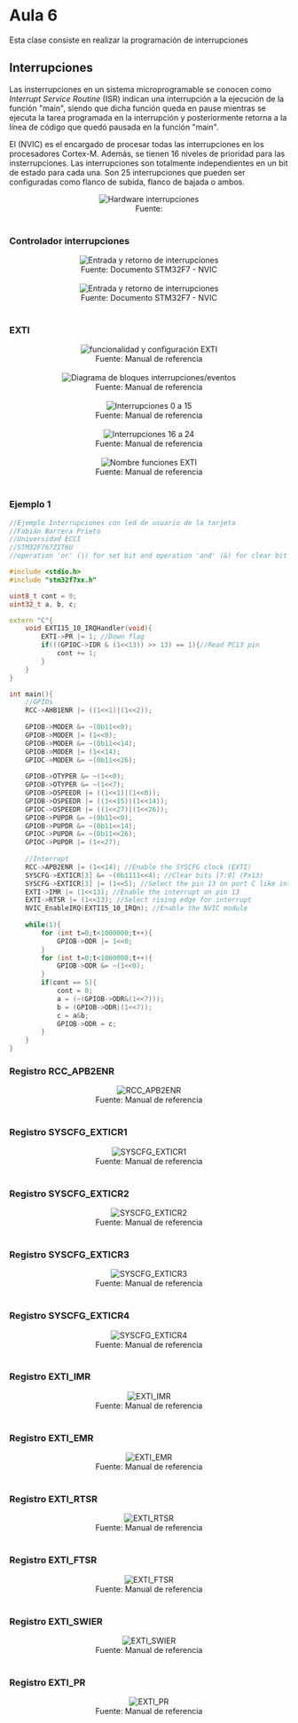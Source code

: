 <h1>Aula 6</h1>

Esta clase consiste en realizar la programación de interrupciones

<h2>Interrupciones</h2>

Las insterrupciones en un sistema microprogramable se conocen como <i>Interrupt Service Routine</i> (ISR) indican una interrupción a la ejecución de la función "main", siendo que dicha función queda en pause mientras se ejecuta la tarea programada en la interrupción y posteriormente retorna a la línea de código que quedó pausada en la función "main".

El (NVIC) es el encargado de procesar todas las interrupciones en los procesadores Cortex-M. Además, se tienen 16 niveles de prioridad para las insterrupciones. Las interrupciones son totalmente independientes en un bit de estado para cada una. Son 25 interrupciones que pueden ser configuradas como flanco de subida, flanco de bajada o ambos.

<div align="center">
<img src="image.png" alt="Hardware interrupciones"/>
<br>
<figcaption>Fuente: </figcaption>
<br>
</div>

<h3>Controlador interrupciones</h3>

<div align="center">
<img src="image-2.png" alt="Entrada y retorno de interrupciones"/>
<br>
<figcaption>Fuente: Documento STM32F7 - NVIC</figcaption>
<br>
</div>

<div align="center">
<img src="image-3.png" alt="Entrada y retorno de interrupciones"/>
<br>
<figcaption>Fuente: Documento STM32F7 - NVIC</figcaption>
<br>
</div>

<h3>EXTI</h3>

<div align="center">
<img src="image-6.png" alt="funcionalidad y configuración EXTI"/>
<br>
<figcaption>Fuente: Manual de referencia</figcaption>
<br>
</div>

<div align="center">
<img src="image-4.png" alt="Diagrama de bloques interrupciones/eventos"/>
<br>
<figcaption>Fuente: Manual de referencia</figcaption>
<br>
</div>

<div align="center">
<img src="image-5.png" alt="Interrupciones 0 a 15"/>
<br>
<figcaption>Fuente: Manual de referencia</figcaption>
<br>
</div>

<div align="center">
<img src="image-7.png" alt="Interrupciones 16 a 24"/>
<br>
<figcaption>Fuente: Manual de referencia</figcaption>
<br>
</div>

<div align="center">
<img src="image-13.png" alt="Nombre funciones EXTI"/>
<br>
<figcaption>Fuente: Manual de referencia</figcaption>
<br>
</div>

<h3>Ejemplo 1</h3>

```cpp
//Ejemplo Interrupciones con led de usuario de la tarjeta
//Fabián Barrera Prieto
//Universidad ECCI
//STM32F767ZIT6U
//operation 'or' (|) for set bit and operation 'and' (&) for clear bit

#include <stdio.h>
#include "stm32f7xx.h"

uint8_t cont = 0;
uint32_t a, b, c;

extern "C"{
	void EXTI15_10_IRQHandler(void){
		EXTI->PR |= 1; //Down flag
		if(((GPIOC->IDR & (1<<13)) >> 13) == 1){//Read PC13 pin
			cont += 1;
		}
	}
}

int main(){
	//GPIOs
	RCC->AHB1ENR |= ((1<<1)|(1<<2)); 
	
	GPIOB->MODER &= ~(0b11<<0);
	GPIOB->MODER |= (1<<0); 
	GPIOB->MODER &= ~(0b11<<14);
	GPIOB->MODER |= (1<<14);
	GPIOC->MODER &= ~(0b11<<26);
	
	GPIOB->OTYPER &= ~(1<<0);  
	GPIOB->OTYPER &= ~(1<<7);
	GPIOB->OSPEEDR |= ((1<<1)|(1<<0));
	GPIOB->OSPEEDR |= ((1<<15)|(1<<14));
	GPIOC->OSPEEDR |= ((1<<27)|(1<<26));
	GPIOB->PUPDR &= ~(0b11<<0);
	GPIOB->PUPDR &= ~(0b11<<14);
	GPIOC->PUPDR &= ~(0b11<<26);
	GPIOC->PUPDR |= (1<<27);
	
	//Interrupt
	RCC->APB2ENR |= (1<<14); //Enable the SYSCFG clock (EXTI)
	SYSCFG->EXTICR[3] &= ~(0b1111<<4); //Clear bits [7:0] (Px13)
	SYSCFG->EXTICR[3] |= (1<<5); //Select the pin 13 on port C like interrupt [7:0]=0010 (PC13)
	EXTI->IMR |= (1<<13); //Enable the interrupt on pin 13
	EXTI->RTSR |= (1<<13); //Select rising edge for interrupt
	NVIC_EnableIRQ(EXTI15_10_IRQn); //Enable the NVIC module
		
	while(1){
      	for (int t=0;t<1000000;t++){
			GPIOB->ODR |= 1<<0;
		}
		for (int t=0;t<1000000;t++){
			GPIOB->ODR &= ~(1<<0);
		}
		if(cont == 5){
			cont = 0;
			a = (~(GPIOB->ODR&(1<<7)));
			b = (GPIOB->ODR|(1<<7));
			c = a&b;
			GPIOB->ODR = c;
		}
	}
}
```

<h3>Registro RCC_APB2ENR</h3>

<div align="center">
<img src="image-12.png" alt="RCC_APB2ENR"/>
<br>
<figcaption>Fuente: Manual de referencia</figcaption>
<br>
</div>

<h3>Registro SYSCFG_EXTICR1</h3>

<div align="center">
<img src="image-8.png" alt="SYSCFG_EXTICR1"/>
<br>
<figcaption>Fuente: Manual de referencia</figcaption>
<br>
</div>

<h3>Registro SYSCFG_EXTICR2</h3>

<div align="center">
<img src="image-9.png" alt="SYSCFG_EXTICR2"/>
<br>
<figcaption>Fuente: Manual de referencia</figcaption>
<br>
</div>

<h3>Registro SYSCFG_EXTICR3</h3>

<div align="center">
<img src="image-10.png" alt="SYSCFG_EXTICR3"/>
<br>
<figcaption>Fuente: Manual de referencia</figcaption>
<br>
</div>

<h3>Registro SYSCFG_EXTICR4</h3>

<div align="center">
<img src="image-11.png" alt="SYSCFG_EXTICR4"/>
<br>
<figcaption>Fuente: Manual de referencia</figcaption>
<br>
</div>

<h3>Registro EXTI_IMR</h3>

<div align="center">
<img src="image-14.png" alt="EXTI_IMR"/>
<br>
<figcaption>Fuente: Manual de referencia</figcaption>
<br>
</div>

<h3>Registro EXTI_EMR</h3>

<div align="center">
<img src="image-16.png" alt="EXTI_EMR"/>
<br>
<figcaption>Fuente: Manual de referencia</figcaption>
<br>
</div>

<h3>Registro EXTI_RTSR</h3>

<div align="center">
<img src="image-15.png" alt="EXTI_RTSR"/>
<br>
<figcaption>Fuente: Manual de referencia</figcaption>
<br>
</div>

<h3>Registro EXTI_FTSR</h3>

<div align="center">
<img src="image-17.png" alt="EXTI_FTSR"/>
<br>
<figcaption>Fuente: Manual de referencia</figcaption>
<br>
</div>

<h3>Registro EXTI_SWIER</h3>

<div align="center">
<img src="image-18.png" alt="EXTI_SWIER"/>
<br>
<figcaption>Fuente: Manual de referencia</figcaption>
<br>
</div>

<h3>Registro EXTI_PR</h3>

<div align="center">
<img src="image-19.png" alt="EXTI_PR"/>
<br>
<figcaption>Fuente: Manual de referencia</figcaption>
<br>
</div>